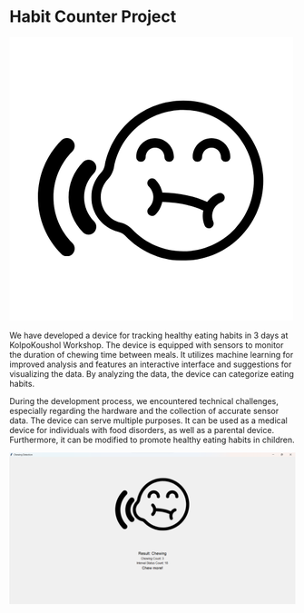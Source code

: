# Habit Counter Project

![Team 5 Logo](Assets/img/healthy_eating_logo.png)

We have developed a device for tracking healthy eating habits in 3 days at KolpoKoushol Workshop. The device is equipped with sensors to monitor the duration of chewing time between meals. It utilizes machine learning for improved analysis and features an interactive interface and suggestions for visualizing the data. By analyzing the data, the device can categorize eating habits.

During the development process, we encountered technical challenges, especially regarding the hardware and the collection of accurate sensor data. The device can serve multiple purposes. It can be used as a medical device for individuals with food disorders, as well as a parental device. Furthermore, it can be modified to promote healthy eating habits in children.

![Interface](Assets/img/Interface.png)
